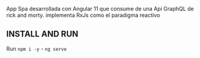 App Spa desarrollada con Angular 11 que consume de una Api GraphQL de rick and morty. implementa RxJs como el paradigma reactivo


## INSTALL AND RUN

Run `npm i -y` - `ng serve`
